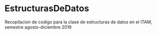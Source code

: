 # EstructurasDeDatos
Recopilacion de codigo para la clase de estructuras de datos en el ITAM, semestre agosto-diciembre 2019
